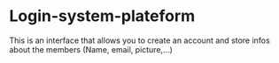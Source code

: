 # Login-system-plateform
This is an interface that allows you to create an account and store infos about the members (Name, email, picture,...)
